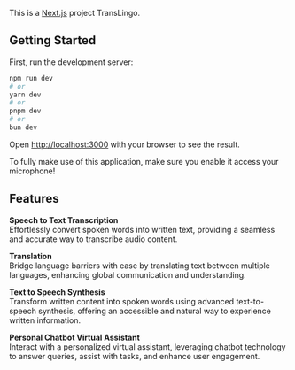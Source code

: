 This is a [Next.js](https://nextjs.org/) project TransLingo. 

## Getting Started

First, run the development server:

```bash
npm run dev
# or
yarn dev
# or
pnpm dev
# or
bun dev
```

Open [http://localhost:3000](http://localhost:3000) with your browser to see the result.

To fully make use of this application, make sure you enable it access your microphone!

## Features

**Speech to Text Transcription**
<br>
Effortlessly convert spoken words into written text, providing a seamless and accurate way to transcribe audio content.

**Translation**
<br>
Bridge language barriers with ease by translating text between multiple languages, enhancing global communication and understanding.

 **Text to Speech Synthesis**
<br>
Transform written content into spoken words using advanced text-to-speech synthesis, offering an accessible and natural way to experience written information.
 
 **Personal Chatbot Virtual Assistant**
 <br>
Interact with a personalized virtual assistant, leveraging chatbot technology to answer queries, assist with tasks, and enhance user engagement.

